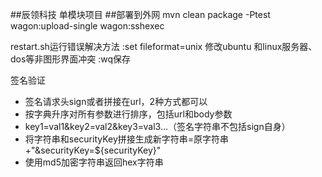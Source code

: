##辰领科技
单模块项目
##部署到外网
mvn clean package -Ptest wagon:upload-single wagon:sshexec

restart.sh运行错误解决方法
:set fileformat=unix 修改ubuntu 和linux服务器、 dos等非图形界面冲突
:wq保存

签名验证
- 签名请求头sign或者拼接在url，2种方式都可以
- 按字典升序对所有参数进行排序，包括url和body参数
- key1=val1&key2=val2&key3=val3...（签名字符串不包括sign自身）
- 将字符串和securityKey拼接生成新字符串=原字符串+"&securityKey=${securityKey}"
- 使用md5加密字符串返回hex字符串
